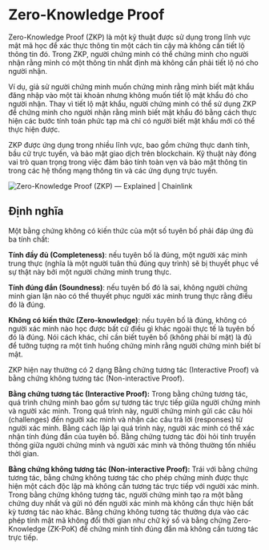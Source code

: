 
# Zero-Knowledge Proof
Zero-Knowledge Proof (ZKP) là một kỹ thuật được sử dụng trong lĩnh vực mật mã học để xác thực thông tin một cách tin cậy mà không cần tiết lộ thông tin đó. Trong ZKP, người chứng minh có thể chứng minh cho người nhận rằng mình có một thông tin nhất định mà không cần phải tiết lộ nó cho người nhận.

Ví dụ, giả sử người chứng minh muốn chứng minh rằng mình biết mật khẩu đăng nhập vào một tài khoản nhưng không muốn tiết lộ mật khẩu đó cho người nhận. Thay vì tiết lộ mật khẩu, người chứng minh có thể sử dụng ZKP để chứng minh cho người nhận rằng mình biết mật khẩu đó bằng cách thực hiện các bước tính toán phức tạp mà chỉ có người biết mật khẩu mới có thể thực hiện được.

ZKP được ứng dụng trong nhiều lĩnh vực, bao gồm chứng thực danh tính, bầu cử trực tuyến, và bảo mật giao dịch trên blockchain. Kỹ thuật này đóng vai trò quan trọng trong việc đảm bảo tính toàn vẹn và bảo mật thông tin trong các hệ thống mạng thông tin và các ứng dụng trực tuyến.

![Zero-Knowledge Proof (ZKP) — Explained | Chainlink](https://blog.chain.link/wp-content/uploads/2021/07/zero-knowledge-proof-1024x772.png)

## Định nghĩa 
Một bằng chứng không có kiến ​​thức của một số tuyên bố phải đáp ứng đủ ba tính chất:

**Tính đầy đủ (Completeness)**: nếu tuyên bố là đúng, một người xác minh trung thực (nghĩa là một người tuân thủ đúng quy trình) sẽ bị thuyết phục về sự thật này bởi một người chứng minh trung thực.

**Tính đúng đắn (Soundness)**: nếu tuyên bố đó là sai, không người chứng minh gian lận nào có thể thuyết phục người xác minh trung thực rằng điều đó là đúng.

**Không có kiến thức (Zero-knowledge)**: nếu tuyên bố là đúng, không có người xác minh nào học được bất cứ điều gì khác ngoài thực tế là tuyên bố đó là đúng. Nói cách khác, chỉ cần biết tuyên bố (không phải bí mật) là đủ để tưởng tượng ra một tình huống chứng minh rằng người chứng minh biết bí mật.

ZKP hiện nay thường có 2 dạng Bằng chứng tương tác (Interactive Proof) và bằng chứng không tương tác (Non-interactive Proof).

**Bằng chứng tương tác (Interactive Proof):**
Trong bằng chứng tương tác, quá trình chứng minh bao gồm sự tương tác trực tiếp giữa người chứng minh và người xác minh. Trong quá trình này, người chứng minh gửi các câu hỏi (challenges) đến người xác minh và nhận các câu trả lời (responses) từ người xác minh. Bằng cách lặp lại quá trình này, người xác minh có thể xác nhận tính đúng đắn của tuyên bố. Bằng chứng tương tác đòi hỏi tính truyền thông giữa người chứng minh và người xác minh và thông thường tốn nhiều thời gian.

**Bằng chứng không tương tác (Non-interactive Proof):**
Trái với bằng chứng tương tác, bằng chứng không tương tác cho phép chứng minh được thực hiện một cách độc lập mà không cần tương tác trực tiếp với người xác minh. Trong bằng chứng không tương tác, người chứng minh tạo ra một bằng chứng duy nhất và gửi nó đến người xác minh mà không cần thực hiện bất kỳ tương tác nào khác. Bằng chứng không tương tác thường dựa vào các phép tính mật mã không đổi thời gian như chữ ký số và bằng chứng Zero-Knowledge (ZK-PoK) để chứng minh tính đúng đắn mà không cần tương tác trực tiếp.
